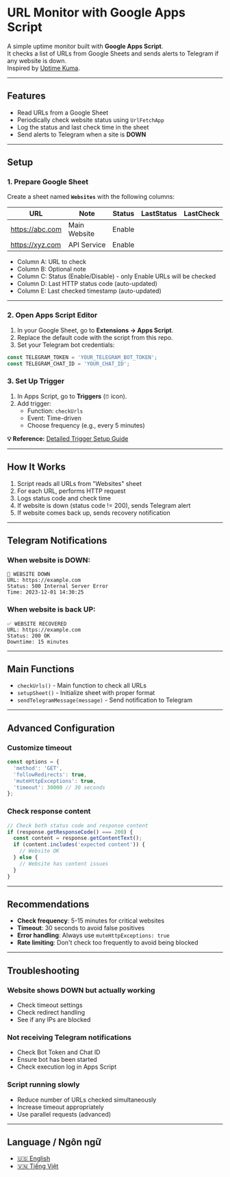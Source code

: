 # URL Monitor with Google Apps Script

A simple uptime monitor built with **Google Apps Script**.  
It checks a list of URLs from Google Sheets and sends alerts to Telegram if any website is down.  
Inspired by [Uptime Kuma](https://github.com/louislam/uptime-kuma).

---

## Features
- Read URLs from a Google Sheet
- Periodically check website status using `UrlFetchApp`
- Log the status and last check time in the sheet
- Send alerts to Telegram when a site is **DOWN**

---

## Setup

### 1. Prepare Google Sheet
Create a sheet named **`Websites`** with the following columns:

| URL              | Note           | Status   | LastStatus | LastCheck          |
|------------------|----------------|----------|------------|--------------------|
| https://abc.com  | Main Website   | Enable   |            |                    |
| https://xyz.com  | API Service    | Enable   |            |                    |

- Column A: URL to check  
- Column B: Optional note  
- Column C: Status (Enable/Disable) - only Enable URLs will be checked  
- Column D: Last HTTP status code (auto-updated)  
- Column E: Last checked timestamp (auto-updated)  

---

### 2. Open Apps Script Editor
1. In your Google Sheet, go to **Extensions → Apps Script**.  
2. Replace the default code with the script from this repo.  
3. Set your Telegram bot credentials:

```javascript
const TELEGRAM_TOKEN = 'YOUR_TELEGRAM_BOT_TOKEN';
const TELEGRAM_CHAT_ID = 'YOUR_CHAT_ID';
```

### 3. Set Up Trigger
1. In Apps Script, go to **Triggers** (`⏰` icon).
2. Add trigger:
   - Function: `checkUrls`
   - Event: Time-driven
   - Choose frequency (e.g., every 5 minutes)

**💡 Reference:** [Detailed Trigger Setup Guide](../docs/trigger-setup-guide.en.md)

---

## How It Works

1. Script reads all URLs from "Websites" sheet
2. For each URL, performs HTTP request
3. Logs status code and check time
4. If website is down (status code != 200), sends Telegram alert
5. If website comes back up, sends recovery notification

---

## Telegram Notifications

### When website is DOWN:
```
🚨 WEBSITE DOWN
URL: https://example.com
Status: 500 Internal Server Error
Time: 2023-12-01 14:30:25
```

### When website is back UP:
```
✅ WEBSITE RECOVERED
URL: https://example.com
Status: 200 OK
Downtime: 15 minutes
```

---

## Main Functions

- `checkUrls()` - Main function to check all URLs
- `setupSheet()` - Initialize sheet with proper format
- `sendTelegramMessage(message)` - Send notification to Telegram

---

## Advanced Configuration

### Customize timeout
```javascript
const options = {
  'method': 'GET',
  'followRedirects': true,
  'muteHttpExceptions': true,
  'timeout': 30000 // 30 seconds
};
```

### Check response content
```javascript
// Check both status code and response content
if (response.getResponseCode() === 200) {
  const content = response.getContentText();
  if (content.includes('expected content')) {
    // Website OK
  } else {
    // Website has content issues
  }
}
```

---

## Recommendations

- **Check frequency**: 5-15 minutes for critical websites
- **Timeout**: 30 seconds to avoid false positives
- **Error handling**: Always use `muteHttpExceptions: true`
- **Rate limiting**: Don't check too frequently to avoid being blocked

---

## Troubleshooting

### Website shows DOWN but actually working
- Check timeout settings
- Check redirect handling
- See if any IPs are blocked

### Not receiving Telegram notifications
- Check Bot Token and Chat ID
- Ensure bot has been started
- Check execution log in Apps Script

### Script running slowly
- Reduce number of URLs checked simultaneously
- Increase timeout appropriately
- Use parallel requests (advanced)

---

## Language / Ngôn ngữ

- [🇺🇸 English](./README.md)
- [🇻🇳 Tiếng Việt](./README.vi.md)
